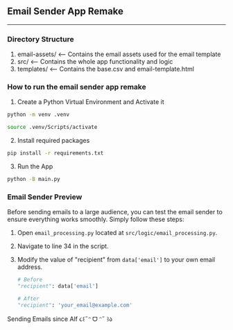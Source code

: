 ## Email Sender App Remake 
---

### Directory Structure
1. email-assets/    <-- Contains the email assets used for the email template
2. src/  <-- Contains the whole app functionality and logic
3. templates/  <-- Contains the base.csv and email-template.html


### How to run the email sender app remake

1. Create a Python Virtual Environment and Activate it

```bash
python -m venv .venv

source .venv/Scripts/activate
```

2. Install required packages
```bash
pip install -r requirements.txt
```

3. Run the App
```bash
python -B main.py
```

### Email Sender Preview
Before sending emails to a large audience, you can test the email sender to ensure everything works smoothly. Simply follow these steps:

1. Open `email_processing.py` located at `src/logic/email_processing.py`.

2. Navigate to line 34 in the script.

3. Modify the value of "recipient" from `data['email']` to your own email address.

   ```python
   # Before
   "recipient": data['email']

   # After
   "recipient": 'your_email@example.com'
   ```

Sending Emails since Alf 
૮꒰˶ᵔ ᗜ ᵔ˶ ꒱ა